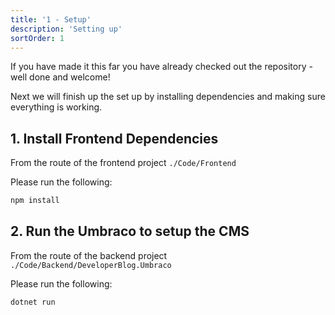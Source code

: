 ```yaml
---
title: '1 - Setup'
description: 'Setting up'
sortOrder: 1
---
```


If you have made it this far you have already checked out the repository - well done and welcome!

Next we will finish up the set up by installing dependencies and making sure everything is working.

## 1. Install Frontend Dependencies

From the route of the frontend project `./Code/Frontend`

Please run the following:

```bash
npm install
```

## 2. Run the Umbraco to setup the CMS

From the route of the backend project `./Code/Backend/DeveloperBlog.Umbraco`

Please run the following:

```bash
dotnet run
```
